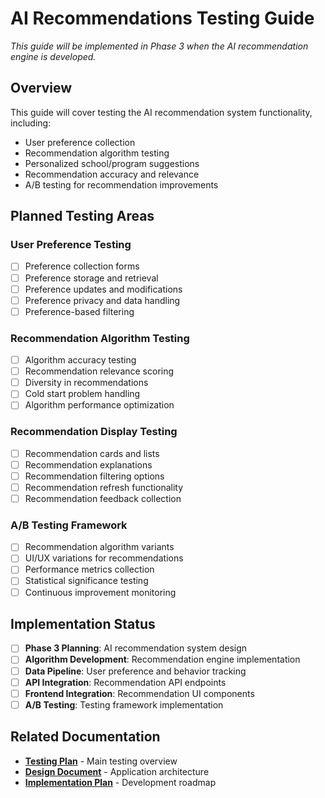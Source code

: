# AI Recommendations Testing Guide

*This guide will be implemented in Phase 3 when the AI recommendation engine is developed.*

## Overview

This guide will cover testing the AI recommendation system functionality, including:
- User preference collection
- Recommendation algorithm testing
- Personalized school/program suggestions
- Recommendation accuracy and relevance
- A/B testing for recommendation improvements

## Planned Testing Areas

### User Preference Testing
- [ ] Preference collection forms
- [ ] Preference storage and retrieval
- [ ] Preference updates and modifications
- [ ] Preference privacy and data handling
- [ ] Preference-based filtering

### Recommendation Algorithm Testing
- [ ] Algorithm accuracy testing
- [ ] Recommendation relevance scoring
- [ ] Diversity in recommendations
- [ ] Cold start problem handling
- [ ] Algorithm performance optimization

### Recommendation Display Testing
- [ ] Recommendation cards and lists
- [ ] Recommendation explanations
- [ ] Recommendation filtering options
- [ ] Recommendation refresh functionality
- [ ] Recommendation feedback collection

### A/B Testing Framework
- [ ] Recommendation algorithm variants
- [ ] UI/UX variations for recommendations
- [ ] Performance metrics collection
- [ ] Statistical significance testing
- [ ] Continuous improvement monitoring

## Implementation Status

- [ ] **Phase 3 Planning**: AI recommendation system design
- [ ] **Algorithm Development**: Recommendation engine implementation
- [ ] **Data Pipeline**: User preference and behavior tracking
- [ ] **API Integration**: Recommendation API endpoints
- [ ] **Frontend Integration**: Recommendation UI components
- [ ] **A/B Testing**: Testing framework implementation

## Related Documentation

- **[Testing Plan](./testing-plan.md)** - Main testing overview
- **[Design Document](../design-doc.md)** - Application architecture
- **[Implementation Plan](../implementation-plan.mdc)** - Development roadmap
